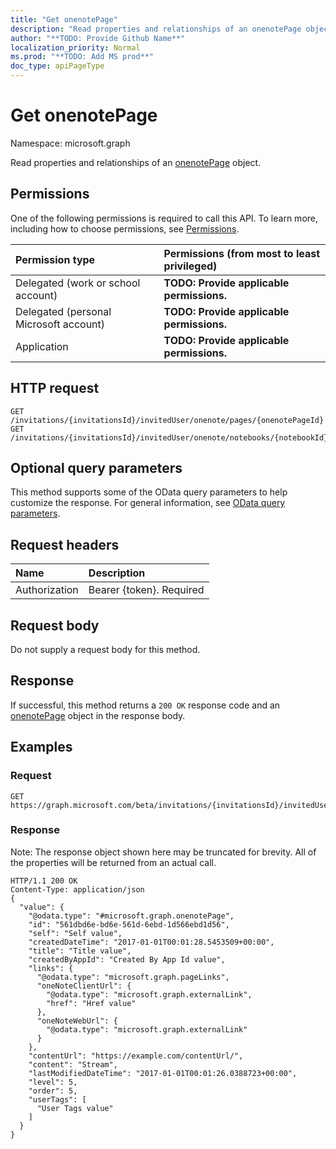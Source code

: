 ```yaml
---
title: "Get onenotePage"
description: "Read properties and relationships of an onenotePage object."
author: "**TODO: Provide Github Name**"
localization_priority: Normal
ms.prod: "**TODO: Add MS prod**"
doc_type: apiPageType
---
```


# Get onenotePage

Namespace: microsoft.graph

Read properties and relationships of an [onenotePage](../resources/onenotepage.md) object.

## Permissions
One of the following permissions is required to call this API. To learn more, including how to choose permissions, see [Permissions](/concepts/permissions-reference.md).

|Permission type|Permissions (from most to least privileged)|
|:---|:---|
|Delegated (work or school account)|**TODO: Provide applicable permissions.**|
|Delegated (personal Microsoft account)|**TODO: Provide applicable permissions.**|
|Application|**TODO: Provide applicable permissions.**|

## HTTP request
<!-- {
  "blockType": "ignored"
}
-->
``` http
GET /invitations/{invitationsId}/invitedUser/onenote/pages/{onenotePageId}
GET /invitations/{invitationsId}/invitedUser/onenote/notebooks/{notebookId}/sections/{onenoteSectionId}/pages/{onenotePageId}
```

## Optional query parameters
This method supports some of the OData query parameters to help customize the response. For general information, see [OData query parameters](/graph/query-parameters).

## Request headers
|Name|Description|
|:---|:---|
|Authorization|Bearer {token}. Required|

## Request body
Do not supply a request body for this method.

## Response
If successful, this method returns a `200 OK` response code and an [onenotePage](../resources/onenotepage.md) object in the response body.

## Examples

### Request
<!-- {
  "blockType": "request",
  "name": "get_onenotepage"
}
-->
``` http
GET https://graph.microsoft.com/beta/invitations/{invitationsId}/invitedUser/onenote/pages/{onenotePageId}
```

### Response
Note: The response object shown here may be truncated for brevity. All of the properties will be returned from an actual call.
<!-- {
  "blockType": "response",
  "truncated": true,
  "@odata.type": "microsoft.graph.onenotePage"
}
-->
``` http
HTTP/1.1 200 OK
Content-Type: application/json
{
  "value": {
    "@odata.type": "#microsoft.graph.onenotePage",
    "id": "561dbd6e-bd6e-561d-6ebd-1d566ebd1d56",
    "self": "Self value",
    "createdDateTime": "2017-01-01T00:01:28.5453509+00:00",
    "title": "Title value",
    "createdByAppId": "Created By App Id value",
    "links": {
      "@odata.type": "microsoft.graph.pageLinks",
      "oneNoteClientUrl": {
        "@odata.type": "microsoft.graph.externalLink",
        "href": "Href value"
      },
      "oneNoteWebUrl": {
        "@odata.type": "microsoft.graph.externalLink"
      }
    },
    "contentUrl": "https://example.com/contentUrl/",
    "content": "Stream",
    "lastModifiedDateTime": "2017-01-01T00:01:26.0388723+00:00",
    "level": 5,
    "order": 5,
    "userTags": [
      "User Tags value"
    ]
  }
}
```

